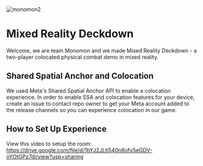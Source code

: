 ![monomon2](https://github.com/chengpatrick/Mixed-Reality-Deckdown/assets/57270044/62c7e353-d6bf-4de4-9f2b-6e7905f6cd89)

# Mixed Reality Deckdown

Welcome, we are team Monomon and we made Mixed Reality Deckdown - a two-player colocated physical combat demo in mixed reality. 

## Shared Spatial Anchor and Colocation

We used Meta's Shared Spatial Anchor API to enable a colocation experience. In order to enable SSA and colocation features for your device, create an issue to contact repo owner to get your Meta account added to the release channels so you can experience colocation in our game.

## How to Set Up Experience

View this video to setup the room:
https://drive.google.com/file/d/1bYJ2JLtj540n8ofx5eGDV-oYOtGPz7di/view?usp=sharing
